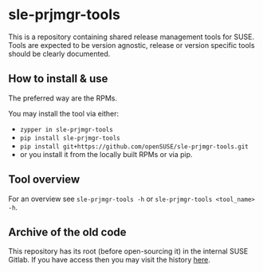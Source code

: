 # sle-prjmgr-tools

This is a repository containing shared release management tools for SUSE. Tools are expected to be version agnostic,
release or version specific tools should be clearly documented.

## How to install & use

The preferred way are the RPMs.

You may install the tool via either:

- `zypper in sle-prjmgr-tools`
- `pip install sle-prjmgr-tools`
- `pip install git+https://github.com/openSUSE/sle-prjmgr-tools.git`
- or you install it from the locally built RPMs or via pip.

## Tool overview

For an overview see `sle-prjmgr-tools -h` or `sle-prjmgr-tools <tool_name> -h`.

## Archive of the old code

This repository has its root (before open-sourcing it) in the internal SUSE Gitlab. If you have access then you may
visit the history [here](https://gitlab.suse.de/sle-prjmgr/release-management-tools).
